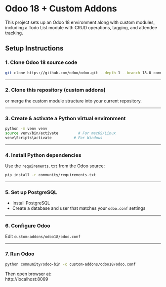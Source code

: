 # Odoo 18 + Custom Addons

This project sets up an Odoo 18 environment along with custom modules, including a Todo List module with CRUD operations, tagging, and attendee tracking.

## Setup Instructions

### 1. Clone Odoo 18 source code

```bash
git clone https://github.com/odoo/odoo.git --depth 1 --branch 18.0 community
```

---

### 2. Clone this repository (custom addons)

or merge the custom module structure into your current repository.

---

### 3. Create & activate a Python virtual environment

```bash
python -m venv venv
source venv/bin/activate         # For macOS/Linux
venv\Scripts\activate          # For Windows
```

---

### 4. Install Python dependencies

Use the `requirements.txt` from the Odoo source:

```bash
pip install -r community/requirements.txt
```

---

### 5. Set up PostgreSQL

- Install PostgreSQL
- Create a database and user that matches your `odoo.conf` settings

---

### 6. Configure Odoo

Edit `custom-addons/odoo18/odoo.conf` 

---

### 7. Run Odoo

```bash
python community/odoo-bin -c custom-addons/odoo18/odoo.conf
```

Then open browser at:  
http://localhost:8069

